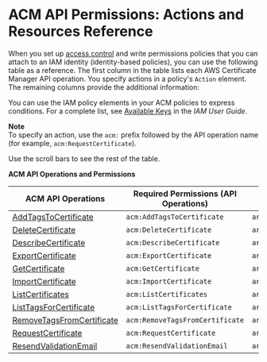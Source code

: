 # ACM API Permissions: Actions and Resources Reference<a name="authen-apipermissions"></a>

When you set up [access control](security-iam.md#authorization) and write permissions policies that you can attach to an IAM identity \(identity\-based policies\), you can use the following table as a reference\. The first column in the table lists each AWS Certificate Manager API operation\. You specify actions in a policy's `Action` element\. The remaining columns provide the additional information: 

 You can use the IAM policy elements in your ACM policies to express conditions\. For a complete list, see [Available Keys](https://docs.aws.amazon.com/IAM/latest/UserGuide/reference_policies_elements.html#AvailableKeys) in the *IAM User Guide*\. 

**Note**  
 To specify an action, use the `acm:` prefix followed by the API operation name \(for example, `acm:RequestCertificate`\)\. 

Use the scroll bars to see the rest of the table\.


**ACM API Operations and Permissions**  

| ACM API Operations | Required Permissions \(API Operations\) | Resources | 
| --- | --- | --- | 
|  [AddTagsToCertificate](https://docs.aws.amazon.com/acm/latest/APIReference/API_AddTagsToCertificate.html)  |  `acm:AddTagsToCertificate`  |  `arn:aws:acm:AWS_region:AWS_account_ID:certificate/certificate_authority_ID`  | 
|  [DeleteCertificate](https://docs.aws.amazon.com/acm/latest/APIReference/API_DeleteCertificate.html)  |  `acm:DeleteCertificate`  |  `arn:aws:acm:AWS_region:AWS_account_ID:certificate/certificate_authority_ID`  | 
|  [DescribeCertificate](https://docs.aws.amazon.com/acm/latest/APIReference/API_DescribeCertificate.html)  |  `acm:DescribeCertificate`  |  `arn:aws:acm:AWS_region:AWS_account_ID:certificate/certificate_authority_ID`  | 
|  [ExportCertificate](https://docs.aws.amazon.com/acm/latest/APIReference/API_ExportCertificate.html)  |  `acm:ExportCertificate`  |  `arn:aws:acm:AWS_region:AWS_account_ID:certificate/certificate_authority_ID`  | 
|  [GetCertificate](https://docs.aws.amazon.com/acm/latest/APIReference/API_GetCertificate.html)  |  `acm:GetCertificate`  |  `arn:aws:acm:AWS_region:AWS_account_ID:certificate/certificate_authority_ID`  | 
|  [ImportCertificate](https://docs.aws.amazon.com/acm/latest/APIReference/API_ImportCertificate.html)  |  `acm:ImportCertificate`  |  `arn:aws:acm:AWS_region:AWS_account_ID:certificate/certificate_authority_ID`  | 
|  [ListCertificates](https://docs.aws.amazon.com/acm/latest/APIReference/API_ListCertificates.html)  |  `acm:ListCertificates`  |  `arn:aws:acm:AWS_region:AWS_account_ID:certificate/certificate_authority_ID`  | 
|  [ListTagsForCertificate](https://docs.aws.amazon.com/acm/latest/APIReference/API_ListTagsForCertificate.html)  |  `acm:ListTagsForCertificate`  |  `arn:aws:acm:AWS_region:AWS_account_ID:certificate/certificate_authority_ID`  | 
|  [RemoveTagsFromCertificate](https://docs.aws.amazon.com/acm/latest/APIReference/API_RemoveTagsFromCertificate.html)  |  `acm:RemoveTagsFromCertificate`  |  `arn:aws:acm:AWS_region:AWS_account_ID:certificate/certificate_authority_ID`  | 
|  [RequestCertificate](https://docs.aws.amazon.com/acm/latest/APIReference/API_RequestCertificate.html)  |  `acm:RequestCertificate`  |  `arn:aws:acm:AWS_region:AWS_account_ID:certificate/certificate_authority_ID`  | 
|  [ResendValidationEmail](https://docs.aws.amazon.com/acm/latest/APIReference/API_ResendValidationEmail.html)  |  `acm:ResendValidationEmail`  |  `arn:aws:acm:AWS_region:AWS_account_ID:certificate/certificate_authority_ID`  | 